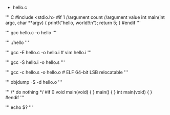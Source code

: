 - hello.c

''' C
    #include <stdio.h>
    #if 1
    //argument count 
    //argument value
    int main(int argc, char **argv)
    {
        printf("hello, world!\n");
        return 5;
    }
    #endif
'''

'''
gcc hello.c -o hello
'''

'''
./hello
'''

'''
gcc -E hello.c -o hello.i # vim hello.i
'''

'''
gcc -S hello.i -o hello.s
'''

'''
gcc -c hello.s -o hello.o # ELF 64-bit LSB relocatable
'''

'''
objdump -S -d hello.o
'''

'''
    /* do nothing */
    #if 0
    void main(void)
    {
    }
    main()
    {
    }
    int main(void)
    {
    }
    #endif 
'''

'''
echo $?
'''
